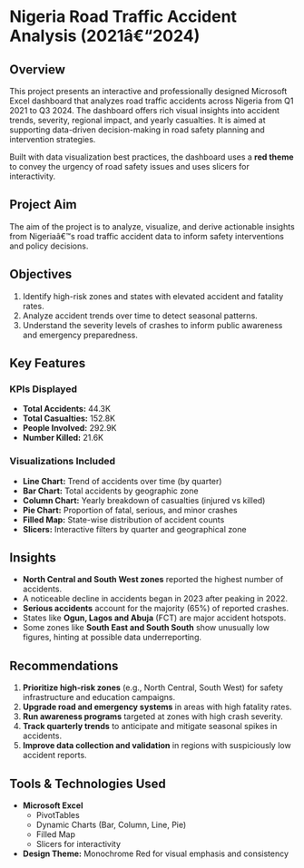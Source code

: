 
# Nigeria Road Traffic Accident Analysis (2021â€“2024)

## Overview

This project presents an interactive and professionally designed Microsoft Excel dashboard that analyzes road traffic accidents across Nigeria from Q1 2021 to Q3 2024. The dashboard offers rich visual insights into accident trends, severity, regional impact, and yearly casualties. It is aimed at supporting data-driven decision-making in road safety planning and intervention strategies.

Built with data visualization best practices, the dashboard uses a **red theme** to convey the urgency of road safety issues and uses slicers for interactivity.

## Project Aim

The aim of the project is to analyze, visualize, and derive actionable insights from Nigeriaâ€™s road traffic accident data to inform safety interventions and policy decisions.

## Objectives

1. Identify high-risk zones and states with elevated accident and fatality rates.
2. Analyze accident trends over time to detect seasonal patterns.
3. Understand the severity levels of crashes to inform public awareness and emergency preparedness.

## Key Features

### KPIs Displayed
- **Total Accidents:** 44.3K  
- **Total Casualties:** 152.8K  
- **People Involved:** 292.9K  
- **Number Killed:** 21.6K  

### Visualizations Included
- **Line Chart:** Trend of accidents over time (by quarter)
- **Bar Chart:** Total accidents by geographic zone
- **Column Chart:** Yearly breakdown of casualties (injured vs killed)
- **Pie Chart:** Proportion of fatal, serious, and minor crashes
- **Filled Map:** State-wise distribution of accident counts
- **Slicers:** Interactive filters by quarter and geographical zone

## Insights

- **North Central and South West zones** reported the highest number of accidents.
- A noticeable decline in accidents began in 2023 after peaking in 2022.
- **Serious accidents** account for the majority (65%) of reported crashes.
- States like **Ogun, Lagos and Abuja** (FCT) are major accident hotspots.
- Some zones like **South East and South South** show unusually low figures, hinting at possible data underreporting.

## Recommendations

1. **Prioritize high-risk zones** (e.g., North Central, South West) for safety infrastructure and education campaigns.
2. **Upgrade road and emergency systems** in areas with high fatality rates.
3. **Run awareness programs** targeted at zones with high crash severity.
4. **Track quarterly trends** to anticipate and mitigate seasonal spikes in accidents.
5. **Improve data collection and validation** in regions with suspiciously low accident reports.

## Tools & Technologies Used

- **Microsoft Excel**
  - PivotTables
  - Dynamic Charts (Bar, Column, Line, Pie)
  - Filled Map
  - Slicers for interactivity
- **Design Theme:** Monochrome Red for visual emphasis and consistency
